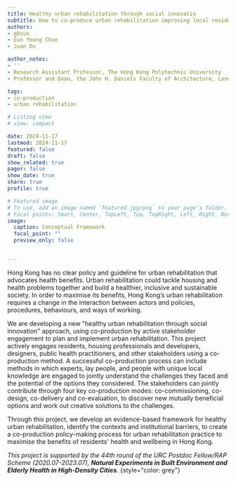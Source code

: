 ```yaml
---
title: Healthy urban rehabilitation through social innovatio
subtitle: How to co-produce urban rehabilitation improving local residents' health
authors: 
- gbsun
- Eun Yeong Choe
- Juan Du

author_notes:
- ''
- Research Assistant Professor, The Hong Kong Polytechnic University
- Professor and Dean, the John H. Daniels Faculty of Architecture, Landscape, and Design, The University of Toronto

tags: 
- co-production
- urban rehabilitation

# Listing view
# view: compact

date: 2024-11-17
lastmod: 2024-11-17
featured: false
draft: false
show_related: true
pager: false
show_date: true
share: true
profile: true

# Featured image
# To use, add an image named `featured.jpg/png` to your page's folder.
# Focal points: Smart, Center, TopLeft, Top, TopRight, Left, Right, BottomLeft, Bottom, BottomRight.
image:
  caption: Conceptual Framework
  focal_point: ""
  preview_only: false


---
```


Hong Kong has no clear policy and guideline for urban rehabilitation that advocates health benefits. Urban rehabilitation could tackle housing and health problems together and build a healthier, inclusive and sustainable society. In order to maximise its benefits, Hong Kong’s urban rehabilitation requires a change in the interaction between actors and policies, procedures, behaviours, and ways of working.


We are developing a new "healthy urban rehabilitation through social innovation" approach, using co-production by active stakeholder engagement to plan and implement urban rehabilitation. This project actively engages residents, housing professionals and developers, designers, public health practitioners, and other stakeholders using a co-production method. A successful co-production process can include methods in which experts, lay people, and people with unique local knowledge are engaged to jointly understand the challenges they faced and the potential of the options they considered. The stakeholders can jointly contribute through four key co-production modes: co-commissioning, co-design, co-delivery and co-evaluation, to discover new mutually beneficial options and work out creative solutions to the challenges.  


Through this project, we develop an evidence-based framework for healthy urban rehabilitation, identify the contexts and institutional barriers, to create a co-production policy-making process for urban rehabilitation practice to maximise the benefits of residents' health and wellbeing in Hong Kong.

_This project is supported by the 44th round of the URC Postdoc Fellow/RAP Scheme (2020.07-2023.07), **Natural Experiments in Built Environment and Elderly Health in High-Density Cities**._ 
{style="color: grey"}